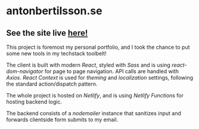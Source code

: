 # antonbertilsson.se

## See the site live [here!](https://www.antonbertilsson.se 'www.antonbertilsson.se')

This project is foremost my personal portfolio, and I took the chance to put some new tools in my techstack toolbelt!

The client is built with modern _React_, styled with _Sass_ and is using _react-dom-navigator_ for page to page navigation. API calls are handled with _Axios_. _React Context_ is used for _theming_ and _localization_ settings, following the standard action/dispatch pattern.

The whole project is hosted on _Netlify_, and is using _Netlify Functions_ for hosting backend logic.

The backend consists of a _nodemailer_ instance that sanitizes input and forwards clientside form submits to my email.
